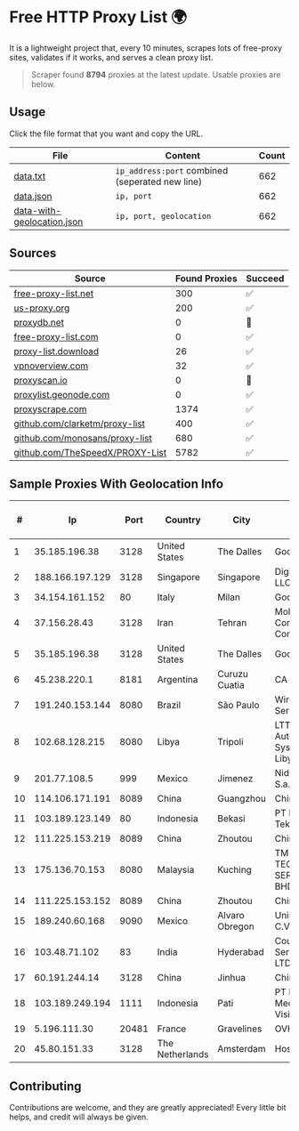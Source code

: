 
# Free HTTP Proxy List 🌍

It is a lightweight project that, every 10 minutes, scrapes lots of free-proxy sites, validates if it works, and serves a clean proxy list.


> Scraper found **8794** proxies at the latest update. Usable proxies are below.

## Usage

Click the file format that you want and copy the URL.


|File|Content|Count|
|----|-------|-----|
|[data.txt](https://raw.githubusercontent.com/themiralay/Proxy-List-World/master/data.txt)|`ip_address:port` combined (seperated new line)|662|
|[data.json](https://raw.githubusercontent.com/themiralay/Proxy-List-World/master/data.json)|`ip, port`|662|
|[data-with-geolocation.json](https://raw.githubusercontent.com/themiralay/Proxy-List-World/master/data-with-geolocation.json)|`ip, port, geolocation`|662|

## Sources

|Source|Found Proxies|Succeed|
|------|-------------|-------|
|[free-proxy-list.net](https://free-proxy-list.net)|300|✅|
|[us-proxy.org](https://www.us-proxy.org)|200|✅|
|[proxydb.net](http://proxydb.net)|0|🚫|
|[free-proxy-list.com](https://free-proxy-list.com/?page=&port=&type%5B%5D=http&type%5B%5D=https&up_time=0&search=Search)|0|✅|
|[proxy-list.download](https://www.proxy-list.download/HTTP)|26|✅|
|[vpnoverview.com](https://vpnoverview.com/privacy/anonymous-browsing/free-proxy-servers)|32|✅|
|[proxyscan.io](https://www.proxyscan.io)|0|🚫|
|[proxylist.geonode.com](https://proxylist.geonode.com/api/proxy-list?limit=300&page=1&sort_by=lastChecked&sort_type=desc&protocols=http,https)|0|✅|
|[proxyscrape.com](https://api.proxyscrape.com/v2/?request=displayproxies&protocol=http&timeout=10000&country=all&ssl=all&anonymity=all)|1374|✅|
|[github.com/clarketm/proxy-list](https://raw.githubusercontent.com/clarketm/proxy-list/master/proxy-list-raw.txt)|400|✅|
|[github.com/monosans/proxy-list](https://raw.githubusercontent.com/monosans/proxy-list/main/proxies/http.txt)|680|✅|
|[github.com/TheSpeedX/PROXY-List](https://raw.githubusercontent.com/TheSpeedX/PROXY-List/master/http.txt)|5782|✅|


## Sample Proxies With Geolocation Info

|#|Ip|Port|Country|City|Internet Service Provider|
|-|--|----|-------|----|-------------------------|
|1|35.185.196.38|3128|United States|The Dalles|Google LLC|
|2|188.166.197.129|3128|Singapore|Singapore|DigitalOcean, LLC|
|3|34.154.161.152|80|Italy|Milan|Google LLC|
|4|37.156.28.43|3128|Iran|Tehran|Mobin Net Communication Company|
|5|35.185.196.38|3128|United States|The Dalles|Google LLC|
|6|45.238.220.1|8181|Argentina|Curuzu Cuatia|CA VI CU SRL|
|7|191.240.153.144|8080|Brazil|São Paulo|Wireless Comm Services LTDA|
|8|102.68.128.215|8080|Libya|Tripoli|LTT Autonomous System, Tripoli Libya|
|9|201.77.108.5|999|Mexico|Jimenez|Nidix Networks S.a. De C.V.|
|10|114.106.171.191|8089|China|Guangzhou|Chinanet|
|11|103.189.123.149|80|Indonesia|Bekasi|PT Ikhlas Cipta Teknologi|
|12|111.225.153.219|8089|China|Zhoutou|China Telecom|
|13|175.136.70.153|8080|Malaysia|Kuching|TM TECHNOLOGY SERVICES SDN BHD|
|14|111.225.153.152|8089|China|Zhoutou|China Telecom|
|15|189.240.60.168|9090|Mexico|Alvaro Obregon|Uninet S.A. de C.V.|
|16|103.48.71.102|83|India|Hyderabad|Country Online Services PVT LTD|
|17|60.191.244.14|3128|China|Jinhua|Chinanet|
|18|103.189.249.194|1111|Indonesia|Pati|PT Berkah Media Kusuma Vision|
|19|5.196.111.30|20481|France|Gravelines|OVH SAS|
|20|45.80.151.33|3128|The Netherlands|Amsterdam|Hostgw SRL|



## Contributing

Contributions are welcome, and they are greatly appreciated! Every
little bit helps, and credit will always be given.

